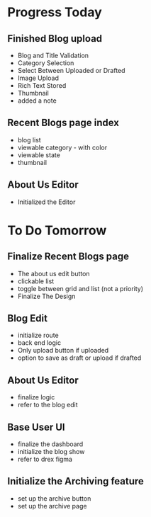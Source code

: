# Progress Today
## Finished Blog upload
- Blog and Title Validation
- Category Selection
- Select Between Uploaded or Drafted
- Image Upload
- Rich Text Stored
- Thumbnail
- added a note
## Recent Blogs page index
- blog list
- viewable category - with color
- viewable state
- thumbnail
## About Us Editor
- Initialized the Editor
# To Do Tomorrow
## Finalize Recent Blogs page
- The about us edit button
- clickable list
- toggle between grid and list (not a priority)
- Finalize The Design
## Blog Edit
- initialize route
- back end logic
- Only upload button if uploaded
- option to save as draft or upload if drafted
## About Us Editor
- finalize logic
- refer to the blog edit
## Base User UI
- finalize the dashboard
- initialize the blog show
- refer to drex figma

## Initialize the Archiving feature
- set up the archive button
- set up the archive page

